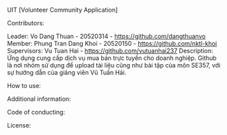 UIT
[Volunteer Community Application]

Contributors:

Leader: Vo Dang Thuan - 20520314 - https://github.com/dangthuanvo
Member: Phung Tran Dang Khoi - 20520150 - https://github.com/nktl-khoi
Supervisors: Vu Tuan Hai - https://github.com/vutuanhai237
Description: Ứng dụng cung cấp dịch vụ mua bán trực tuyến cho doanh nghiệp. Github là nơi nhóm sử dụng để upload tài liệu cũng như bài tập của môn SE357, với sự hướng dẫn của giảng viên Vũ Tuấn Hải.

How to use:

Additional information:

Code of conducting:

License:
